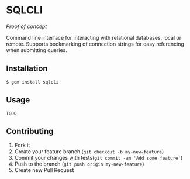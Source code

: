 # SQLCLI

*Proof of concept*

Command line interface for interacting with relational databases, local
or remote. Supports bookmarking of connection strings for easy
referencing when submitting queries.

## Installation

    $ gem install sqlcli

## Usage

    TODO

## Contributing

1. Fork it
2. Create your feature branch (`git checkout -b my-new-feature`)
3. Commit your changes with tests(`git commit -am 'Add some feature'`)
4. Push to the branch (`git push origin my-new-feature`)
5. Create new Pull Request

